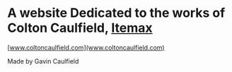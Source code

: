# A website Dedicated to the works of Colton Caulfield, [Itemax](https://www.youtube.com/@itemax)
[www.coltoncaulfield.com](www.coltoncaulfield.com)


Made by Gavin Caulfield
